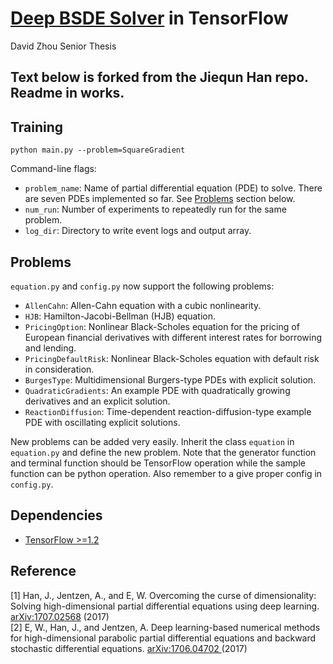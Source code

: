 # [Deep BSDE Solver](https://arxiv.org/abs/1707.02568) in TensorFlow

David Zhou Senior Thesis

## Text below is forked from the Jiequn Han repo. Readme in works.

## Training

```
python main.py --problem=SquareGradient
```

Command-line flags:

* `problem_name`: Name of partial differential equation (PDE) to solve. 
There are seven PDEs implemented so far. See [Problems](#problems) section below.
* `num_run`: Number of experiments to repeatedly run for the same problem.
* `log_dir`: Directory to write event logs and output array.


## Problems

`equation.py` and `config.py` now support the following problems:

* `AllenCahn`: Allen-Cahn equation with a cubic nonlinearity.
* `HJB`: Hamilton-Jacobi-Bellman (HJB) equation.
* `PricingOption`: Nonlinear Black-Scholes equation for the pricing of European financial derivatives
with different interest rates for borrowing and lending.
* `PricingDefaultRisk`: Nonlinear Black-Scholes equation with default risk in consideration.
* `BurgesType`: Multidimensional Burgers-type PDEs with explicit solution.
* `QuadraticGradients`: An example PDE with quadratically growing derivatives and an explicit solution.
* `ReactionDiffusion`: Time-dependent reaction-diffusion-type example PDE with oscillating explicit solutions.


New problems can be added very easily. Inherit the class `equation`
in `equation.py` and define the new problem. Note that the generator function 
and terminal function should be TensorFlow operation while the sample function
can be python operation. Also remember to a give proper config in `config.py`.


## Dependencies

* [TensorFlow >=1.2](https://www.tensorflow.org/)

## Reference
[1] Han, J., Jentzen, A., and E, W. Overcoming the curse of dimensionality: Solving high-dimensional partial differential equations using deep learning. 
[arXiv:1707.02568](https://arxiv.org/abs/1707.02568) (2017) <br />
[2] E, W., Han, J., and Jentzen, A. Deep learning-based numerical methods for high-dimensional parabolic partial differential equations and backward stochastic differential equations. 
[arXiv:1706.04702 ](https://arxiv.org/abs/1706.04702) (2017)


